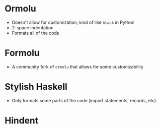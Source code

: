 # Ormolu
- Doesn't allow for customization; kind of like `black` in Python
- 2-space indentation
- Formats all of the code

# Formolu
- A community fork of `ormolu` that allows for some customizability

# Stylish Haskell
- Only formats some parts of the code (import statements, records, etc)

# Hindent
